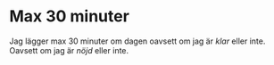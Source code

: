 Max 30 minuter
==============
Jag lägger max 30 minuter om dagen oavsett om jag är *klar* eller inte. Oavsett om jag är *nöjd* eller inte.
